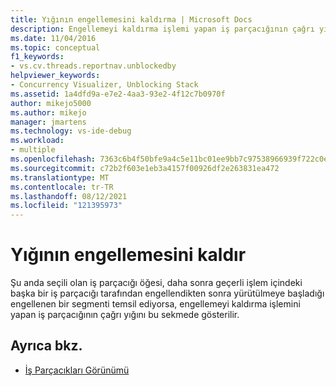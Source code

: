```yaml
---
title: Yığının engellemesini kaldırma | Microsoft Docs
description: Engellemeyi kaldırma işlemi yapan iş parçacığının çağrı yığınının, geçerli işlemdeki başka bir iş parçacığı tarafından engellemesi kaldırıldıktan sonra sekmede gösterilip gösterilmeyeceğini öğrenin.
ms.date: 11/04/2016
ms.topic: conceptual
f1_keywords:
- vs.cv.threads.reportnav.unblockedby
helpviewer_keywords:
- Concurrency Visualizer, Unblocking Stack
ms.assetid: 1a4dfd9a-e7e2-4aa3-93e2-4f12c7b0970f
author: mikejo5000
ms.author: mikejo
manager: jmartens
ms.technology: vs-ide-debug
ms.workload:
- multiple
ms.openlocfilehash: 7363c6b4f50bfe9a4c5e11bc01ee9bb7c97538966939f722c0e44f41bed1d8e0
ms.sourcegitcommit: c72b2f603e1eb3a4157f00926df2e263831ea472
ms.translationtype: MT
ms.contentlocale: tr-TR
ms.lasthandoff: 08/12/2021
ms.locfileid: "121395973"
---
```

# <a name="unblock-stack"></a>Yığının engellemesini kaldır
Şu anda seçili olan iş parçacığı öğesi, daha sonra geçerli işlem içindeki başka bir iş parçacığı tarafından engellendikten sonra yürütülmeye başladığı engellenen bir segmenti temsil ediyorsa, engellemeyi kaldırma işlemini yapan iş parçacığının çağrı yığını bu sekmede gösterilir.

## <a name="see-also"></a>Ayrıca bkz.
- [İş Parçacıkları Görünümü](../profiling/threads-view-parallel-performance.md)